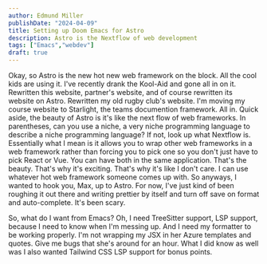```yaml
---
author: Edmund Miller
publishDate: "2024-04-09"
title: Setting up Doom Emacs for Astro
description: Astro is the Nextflow of web development
tags: ["Emacs","webdev"]
draft: true
---
```

Okay, so Astro is the new hot new web framework on the block. All the cool kids are using it. I've recently drank the Kool-Aid and gone all in on it. Rewritten this website, partner's website, and of course rewritten its website on Astro. Rewritten my old rugby club's website. I'm moving my course website to Starlight, the teams documention framework. All in. Quick aside, the beauty of Astro is it's like the next flow of web frameworks. In parentheses, can you use a niche, a very niche programming language to describe a niche programming language? If not, look up what Nextflow is. Essentially what I mean is it allows you to wrap other web frameworks in a web framework rather than forcing you to pick one so you don't just have to pick React or Vue. You can have both in the same application. That's the beauty. That's why it's exciting. That's why it's like I don't care. I can use whatever hot web framework someone comes up with. So anyways, I wanted to hook you, Max, up to Astro. For now, I've just kind of been roughing it out there and writing prettier by itself and turn off save on format and auto-complete. It's been scary.

So, what do I want from Emacs? Oh, I need TreeSitter support, LSP support, because I need to know when I'm messing up. And I need my formatter to be working properly. I'm not wrapping my JSX in her Azure templates and quotes. Give me bugs that she's around for an hour. What I did know as well was I also wanted Tailwind CSS LSP support for bonus points.
